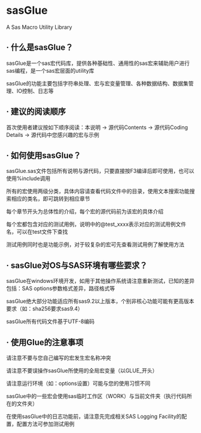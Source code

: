 sasGlue
=========
A Sas Macro Utility Library

· 什么是sasGlue？
-------------

  sasGlue是一个sas宏代码库，提供各种基础性、通用性的sas宏来辅助用户进行sas编程，是一个sas宏层面的utility库
  
  sasGlue的功能主要包括字符串处理、宏与宏变量管理、各种数据结构、数据集管理、IO控制、日志等
  
· 建议的阅读顺序
----------------

  首次使用者建议按如下顺序阅读：本说明 -> 源代码Contents -> 源代码Coding Details -> 源代码中您感兴趣的宏与示例
  
· 如何使用sasGlue？
---------------

  sasGlue.sas文件包括所有说明与源代码，只要直接按F3编译后即可使用，也可以使用%include调用
  
  所有的宏使用两级分类，具体内容请查看代码文件中的目录，使用文本搜索功能搜索相应的类名，即可跳转到相应章节
  
  每个章节开头为总体性的介绍，每个宏的源代码前为该宏的具体介绍
  
  每个宏都包含对应的测试用例，说明中的@test_xxxx表示对应的测试用例文件名，可以在test文件下查找
  
  测试用例同时也是功能示例，对于较复杂的宏可先查看测试用例了解使用方法
  

· sasGlue对OS与SAS环境有哪些要求？
-----------------------------

  sasGlue在windows环境开发，如用于其他操作系统请注意重新测试，已知的差异包括：SAS options参数格式差异，路径格式等
  
  sasGlue绝大部分功能适应所有sas9.2以上版本，个别非核心功能可能有更高版本要求（如：sha256要求sas9.4）
  
  sasGlue所有代码文件基于UTF-8编码


· 使用Glue的注意事项
-----------------
  请注意不要与您自己编写的宏发生宏名称冲突
  
  请注意不要误操作sasGlue所使用的全局宏变量（以GLUE_开头）
  
  请注意运行环境（如：options设置）可能与您的使用习惯不同
  
  sasGlue中的一些宏会使用sas临时工作区（WORK）与当前文件夹（执行代码所在的文件夹）
  
  在使用sasGlue中的日志功能前，请注意先完成相关SAS Logging Facility的配置，配置方法可参加测试用例
 
